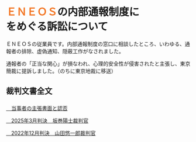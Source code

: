 # <span style="color: #f37726;">ＥＮＥＯＳ</span>の内部通報制度に<br>をめぐる訴訟について

ＥＮＥＯＳの従業員です。内部通報制度の窓口に相談したところ、いわゆる、通報者の排除、虚偽通知、隠蔽工作がなされました。

通報者の「正当な関心」が損なわれ、心理的安全性が侵害されたと主張し、東京簡裁に提訴しました。（のちに東京地裁に移送）


## 裁判文書全文

<p style="margin-top: 1.6em;"><a href="https://minnanosaiban.github.io/eneos-saiban/argument.html" class="arrow-link">
  <span class="arrow"><i class="fa-solid fa-angles-right" style="color: #f37726;"></i>　</span>当事者の主張書面と認否
</a>

<p><a href="https://minnanosaiban.github.io/eneos-saiban/judgment2025.html" class="arrow-link">
  <span class="arrow"><i class="fa-solid fa-angles-right" style="color: #f37726;"></i>　</span>2025年3月判決　坂巻陽士裁判官
<p></a>

<p><a href="https://minnanosaiban.github.io/eneos-saiban/judgment2022.html" class="arrow-link">
  <span class="arrow"><i class="fa-solid fa-angles-right" style="color: #f37726;"></i>　</span>2022年12月判決　山田悠一郎裁判官
</a>

##